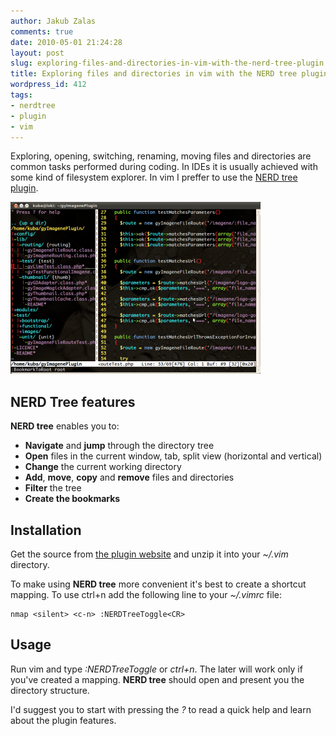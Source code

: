 ```yaml
---
author: Jakub Zalas
comments: true
date: 2010-05-01 21:24:28
layout: post
slug: exploring-files-and-directories-in-vim-with-the-nerd-tree-plugin
title: Exploring files and directories in vim with the NERD tree plugin
wordpress_id: 412
tags:
- nerdtree
- plugin
- vim
---
```


Exploring, opening, switching, renaming, moving files and directories are common tasks performed during coding. In IDEs it is usually achieved with some kind of filesystem explorer. In vim I preffer to use the [NERD tree plugin](http://www.vim.org/scripts/script.php?script_id=1658).

<div class="text-center">
    <a href="/uploads/wp/2010/05/nerdtree.png"><img src="/uploads/wp/2010/05/nerdtree-400x275.png" title="NERD tree plugin for vim" alt="NERD tree plugin for vim" class="img-responsive" /></a>
</div>


## NERD Tree features


**NERD tree** enables you to:

* **Navigate** and **jump** through the directory tree
* **Open** files in the current window, tab, split view (horizontal and vertical)
* **Change** the current working directory
* **Add**, **move**, **copy** and **remove** files and directories
* **Filter** the tree
* **Create the bookmarks**




## Installation


Get the source from [the plugin website](http://www.vim.org/scripts/script.php?script_id=1658) and unzip it into your _~/.vim_ directory.

To make   using **NERD tree** more convenient it's best to create a shortcut mapping. To use ctrl+n add the following line to your _~/.vimrc_ file:

    
```vim
nmap <silent> <c-n> :NERDTreeToggle<CR>
```



## Usage


Run vim and type _:NERDTreeToggle_ or _ctrl+n_. The later will work only if you've created a   mapping. **NERD tree** should open and present you the directory structure.

I'd suggest you to start with pressing the _?_ to read a quick help and learn about the plugin features.


<div class="text-center">
    <object width="425" height="344" data="http://www.youtube.com/v/8jWL3wZSOkY&amp;hl=en&amp;fs=1" type="application/x-shockwave-flash">
        <param name="allowFullScreen" value="true" />
        <param name="allowscriptaccess" value="always" />
        <param name="src" value="http://www.youtube.com/v/8jWL3wZSOkY&amp;hl=en&amp;fs=1" />
        <param name="allowfullscreen" value="true" />
    </object>
</div>

